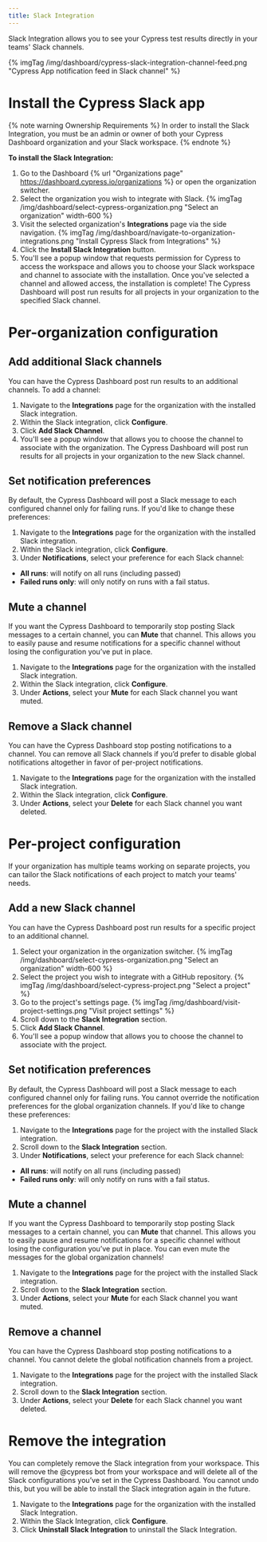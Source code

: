 ```yaml
---
title: Slack Integration
---
```


Slack Integration allows you to see your Cypress test results directly in your teams' Slack channels.

{% imgTag /img/dashboard/cypress-slack-integration-channel-feed.png "Cypress App notification feed in Slack channel" %}

# Install the Cypress Slack app

{% note warning Ownership Requirements %}
In order to install the Slack Integration, you must be an admin or owner of both your Cypress Dashboard organization and your Slack workspace.
{% endnote %}

**To install the Slack Integration:**

1. Go to the Dashboard {% url "Organizations page" https://dashboard.cypress.io/organizations %} or open the organization switcher.
1. Select the organization you wish to integrate with Slack.
  {% imgTag /img/dashboard/select-cypress-organization.png "Select an organization" width-600 %}
1. Visit the selected organization's **Integrations** page via the side navigation.
  {% imgTag /img/dashboard/navigate-to-organization-integrations.png "Install Cypress Slack from Integrations" %}
1. Click the **Install Slack Integration** button.
1. You'll see a popup window that requests permission for Cypress to access the workspace and allows you to choose your Slack workspace and channel to associate with the installation. Once you've selected a channel and allowed access, the installation is complete! The Cypress Dashboard will post run results for all projects in your organization to the specified Slack channel.

# Per-organization configuration

## Add additional Slack channels

You can have the Cypress Dashboard post run results to an additional channels. To add a channel:

1. Navigate to the **Integrations** page for the organization with the installed Slack integration.
1. Within the Slack integration, click **Configure**.
1. Click **Add Slack Channel**.
1. You'll see a popup window that allows you to choose the channel to associate with the organization. The Cypress Dashboard will post run results for all projects in your organization to the new Slack channel.

## Set notification preferences

By default, the Cypress Dashboard will post a Slack message to each configured channel only for failing runs. If you'd like to change these preferences:

1. Navigate to the **Integrations** page for the organization with the installed Slack integration.
1. Within the Slack integration, click **Configure**.
1. Under **Notifications**, select your preference for each Slack channel:
  - **All runs**: will notify on all runs (including passed)
  - **Failed runs only**: will only notify on runs with a fail status.

## Mute a channel

If you want the Cypress Dashboard to temporarily stop posting Slack messages to a certain channel, you can **Mute** that channel. This allows you to easily pause and resume notifications for a specific channel without losing the configuration you’ve put in place.

1. Navigate to the **Integrations** page for the organization with the installed Slack integration.
1. Within the Slack integration, click **Configure**.
1. Under **Actions**, select your **Mute** for each Slack channel you want muted.

## Remove a Slack channel

You can have the Cypress Dashboard stop posting notifications to a channel. You can remove all Slack channels if you’d prefer to disable global notifications altogether in favor of per-project notifications.

1. Navigate to the **Integrations** page for the organization with the installed Slack integration.
1. Within the Slack integration, click **Configure**.
1. Under **Actions**, select your **Delete** for each Slack channel you want deleted.

# Per-project configuration

If your organization has multiple teams working on separate projects, you can tailor the Slack notifications of each project to match your teams' needs.

## Add a new Slack channel

You can have the Cypress Dashboard post run results for a specific project to an additional channel.

1. Select your organization in the organization switcher.
  {% imgTag /img/dashboard/select-cypress-organization.png "Select an organization" width-600 %}
1. Select the project you wish to integrate with a GitHub repository.
  {% imgTag /img/dashboard/select-cypress-project.png "Select a project" %}
1. Go to the project's settings page.
  {% imgTag /img/dashboard/visit-project-settings.png "Visit project settings" %}
1. Scroll down to the **Slack Integration** section.
1. Click **Add Slack Channel**.
1. You'll see a popup window that allows you to choose the channel to associate with the project.

## Set notification preferences

By default, the Cypress Dashboard will post a Slack message to each configured channel only for failing runs. You cannot override the notification preferences for the global organization channels. If you'd like to change these preferences:

1. Navigate to the **Integrations** page for the project with the installed Slack integration.
1. Scroll down to the **Slack Integration** section.
1. Under **Notifications**, select your preference for each Slack channel:
  - **All runs**: will notify on all runs (including passed)
  - **Failed runs only**: will only notify on runs with a fail status.

## Mute a channel

If you want the Cypress Dashboard to temporarily stop posting Slack messages to a certain channel, you can **Mute** that channel. This allows you to easily pause and resume notifications for a specific channel without losing the configuration you’ve put in place. You can even mute the messages for the global organization channels!

1. Navigate to the **Integrations** page for the project with the installed Slack integration.
1. Scroll down to the **Slack Integration** section.
1. Under **Actions**, select your **Mute** for each Slack channel you want muted.

## Remove a channel

You can have the Cypress Dashboard stop posting notifications to a channel. You cannot delete the global notification channels from a project.

1. Navigate to the **Integrations** page for the project with the installed Slack integration.
1. Scroll down to the **Slack Integration** section.
1. Under **Actions**, select your **Delete** for each Slack channel you want deleted.

# Remove the integration

You can completely remove the Slack integration from your workspace. This will remove the @cypress bot from your workspace and will delete all of the Slack configurations you’ve set in the Cypress Dashboard. You cannot undo this, but you will be able to install the Slack integration again in the future.

1. Navigate to the **Integrations** page for the organization with the installed Slack Integration.
1. Within the Slack Integration, click **Configure**.
1. Click **Uninstall Slack Integration** to uninstall the Slack Integration.
